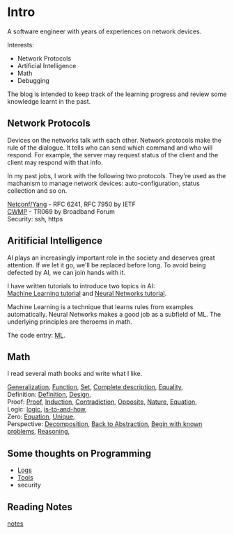 # Intro

A software engineer with years of experiences on network devices.

Interests:

* Network Protocols
* Artificial Intelligence
* Math
* Debugging

The blog is intended to keep track of the learning progress
and review some knowledge learnt in the past.

## Network Protocols

Devices on the networks talk with each other.
Network protocols make the rule of the dialogue.
It tells who can send which command and who will respond.
For example, the server may request status of the client
and the client may respond with that info.

In my past jobs, I work with the following two protocols.
They're used as the machanism to manage network devices:
auto-configuration, status collection and so on.

[Netconf/Yang](https://en.wikipedia.org/wiki/NETCONF) - RFC 6241, RFC 7950 by IETF  
[CWMP](https://en.wikipedia.org/wiki/TR-069) - TR069 by Broadband Forum  
Security: ssh, https

## Aritificial Intelligence

AI plays an increasingly important role in the society and
deserves great attention. If we let it go, we'll be
replaced before long. To avoid being defected by AI,
we can join hands with it.

I have written tutorials to introduce two topics in AI:  
[Machine Learning tutorial](./ml_tutorials/ml_tutorials.md) and
[Neural Networks tutorial](./neural_networks/neural_networks.md).

Machine Learning is a technique that learns rules from examples automatically.
Neural Networks makes a good job as a subfield of ML.
The underlying principles are theroems in math.

The code entry: [ML](https://github.com/hzget/machine-learning).

## Math

I read several math books and write what I like.

[Generalization](./math/generalization.md),
[Function](./math/function.md),
[Set](./math/set.md),
[Complete description](./math/complete.md),
[Equality](./math/equality.md),  
Definition:
[Definition](./math/definition.md),
[Design](./math/design.md),  
Proof:
[Proof](./math/proof_method.md),
[Induction](./math/proof/induction.md),
[Contradiction](./math/proof/contradiction.md),
[Opposite](./math/proof/opposite.md),
[Nature](./math/proof/nature.md),
[Equation](./math/zero/equation.md),  
Logic:
[logic](./math/logic/logic.md),
[is-to-and-how](./math/logic/is_to.md),  
Zero:
[Equation](./math/zero/equation.md),
[Unique](./math/zero/uniqueness.md),  
Perspective:
[Decomposition](./math/perspective/decomposition.md),
[Back to Abstraction](./math/perspective/back_to_abstraction.md),
[Begin with known problems](./math/perspective/known.md),
[Reasoning](./math/perspective/reasoning.md),  

## Some thoughts on Programming

* [Logs](./programming/log.md)
* [Tools](./programming/tools/tools.md)
* security

## Reading Notes

[notes](./notes/note.md)
